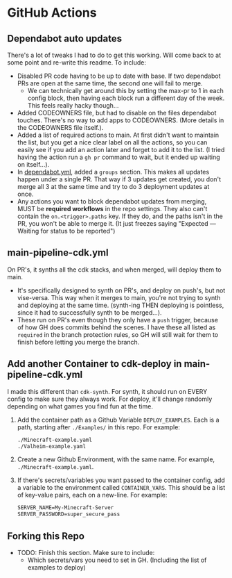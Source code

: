 # GitHub Actions

## Dependabot auto updates

There's a lot of tweaks I had to do to get this working. Will come back to at some point and re-write this readme. To include:

- Disabled PR code having to be up to date with base. If two dependabot PRs are open at the same time, the second one will fail to merge.
  - We can technically get around this by setting the max-pr to 1 in each config block, then having each block run a different day of the week. This feels really hacky though...
- Added CODEOWNERS file, but had to disable on the files dependabot touches. There's no way to add apps to CODEOWNERS. (More details in the CODEOWNERS file itself.).
- Added a list of required actions to main. At first didn't want to maintain the list, but you get a nice clear label on all the actions, so you can easily see if you add an action later and forget to add it to the list. (I tried having the action run a `gh pr` command to wait, but it ended up waiting on itself...).
- In [dependabot.yml](../dependabot.yml), added a `groups` section. This makes all updates happen under a single PR. That way if 3 updates get created, you don't merge all 3 at the same time and try to do 3 deployment updates at once.
- Any actions you want to block dependabot updates from merging, MUST be **required workflows** in the repo settings. They also can't contain the `on.<trigger>.paths` key. If they do, and the paths isn't in the PR, you won't be able to merge it. (It just freezes saying "Expected — Waiting for status to be reported")

## main-pipeline-cdk.yml

On PR's, it synths all the cdk stacks, and when merged, will deploy them to main.

- It's specifically designed to synth on PR's, and deploy on push's, but not vise-versa. This way when it merges to main, you're not trying to synth and deploying at the same time. (synth-ing THEN deploying is pointless, since it had to successfully synth to be merged...).
- These run on PR's even though they only have a `push` trigger, because of how GH does commits behind the scenes. I have these all listed as `required` in the branch protection rules, so GH will still wait for them to finish before letting you merge the branch.

## Add another Container to cdk-deploy in main-pipeline-cdk.yml

I made this different than `cdk-synth`. For synth, it should run on EVERY config to make sure they always work. For deploy, it'll change randomly depending on what games you find fun at the time.

1) Add the container path as a Github Variable `DEPLOY_EXAMPLES`. Each is a path, starting after `./Examples/` in this repo. For example:

    ```txt
    ./Minecraft-example.yaml
    ./Valheim-example.yaml
    ```

2) Create a new Github Environment, with the same name. For example, `./Minecraft-example.yaml`.

3) If there's secrets/variables you want passed to the container config, add a variable to the environment called `CONTAINER_VARS`. This should be a list of key-value pairs, each on a new-line. For example:

    ```txt
    SERVER_NAME=My-Minecraft-Server
    SERVER_PASSWORD=super_secure_pass
    ```

## Forking this Repo

- TODO: Finish this section. Make sure to include:
  - Which secrets/vars you need to set in GH. (Including the list of examples to deploy)
